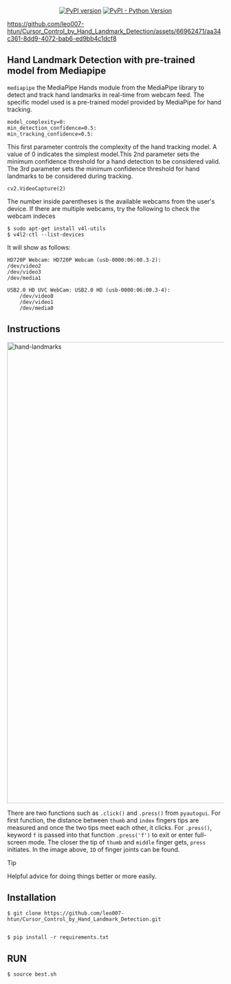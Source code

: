 <div align="center">
    
[![PyPI version](https://img.shields.io/pypi/v/gTTS.svg)](https://pypi.org/project/gTTS/)
[![PyPI - Python Version](https://img.shields.io/badge/Python-%3E%3D%203.9-blue)](https://www.python.org/)
    
</div>


https://github.com/leo007-htun/Cursor_Control_by_Hand_Landmark_Detection/assets/66962471/aa34c361-8dd9-4072-bab6-ed9bb4c1dcf8

## Hand Landmark Detection with pre-trained model from Mediapipe

``mediapipe`` the MediaPipe Hands module from the MediaPipe library to detect and track hand landmarks in real-time from webcam feed. The specific model used is a pre-trained model provided by MediaPipe for hand tracking.

    model_complexity=0: 
    min_detection_confidence=0.5: 
    min_tracking_confidence=0.5: 
    
This first parameter controls the complexity of the hand tracking model. A value of 0 indicates the simplest model.This 2nd parameter sets the minimum confidence threshold for a hand detection to be considered valid. The 3rd parameter sets the minimum confidence threshold for hand landmarks to be considered during tracking.

    cv2.VideoCapture(2)

The number inside parentheses is the available webcams from the user's device.
If there are multiple webcams, try the following to check the webcam indeces

    $ sudo apt-get install v4l-utils
    $ v4l2-ctl --list-devices

It will show as follows:

    HD720P Webcam: HD720P Webcam (usb-0000:06:00.3-2):
	/dev/video2
	/dev/video3
	/dev/media1

    USB2.0 HD UVC WebCam: USB2.0 HD (usb-0000:06:00.3-4):
    	/dev/video0
    	/dev/video1
    	/dev/media0

## Instructions

<img width="1073" alt="hand-landmarks" src="https://github.com/leo007-htun/Cursor_Control_by_Hand_Landmark_Detection/assets/66962471/b420286c-adc0-4efc-8b88-3b52fb3d71db">


There are two functions such as ``.click()`` and ``.press()`` from ``pyautogui``. For first function, the distance between ``thumb`` and ``index`` fingers tips are measured and once the two tips meet each other, it clicks. 
For ``.press()``, keyword ``f`` is passed into that function ``.press('f')`` to exit or enter full-screen mode. The closer the tip of ``thumb`` and ``middle`` finger gets, ``press`` initiates. In the image above, ``ID`` of finger joints can be found. 

> [!TIP]
> Helpful advice for doing things better or more easily.

## Installation

    $ git clone https://github.com/leo007-htun/Cursor_Control_by_Hand_Landmark_Detection.git
    

    $ pip install -r requirements.txt

## RUN
    $ source best.sh 



    
